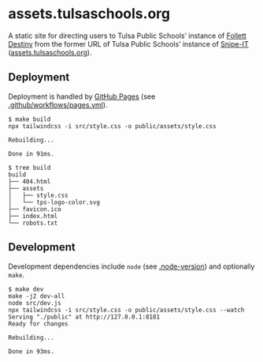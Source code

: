 # assets.tulsaschools.org

A static site for directing users to Tulsa Public Schools’ instance of
[Follett Destiny] from the former URL of Tulsa Public Schools’ instance
of [Snipe-IT] ([assets.tulsaschools.org]).

## Deployment

Deployment is handled by [GitHub Pages] (see [.github/workflows/pages.yml]).

```console
$ make build
npx tailwindcss -i src/style.css -o public/assets/style.css

Rebuilding...

Done in 91ms.
```

```console
$ tree build 
build
├── 404.html
├── assets
│   ├── style.css
│   └── tps-logo-color.svg
├── favicon.ico
├── index.html
└── robots.txt

```

## Development

Development dependencies include `node` (see [.node-version]) and optionally `make`.

```console
$ make dev
make -j2 dev-all
node src/dev.js
npx tailwindcss -i src/style.css -o public/assets/style.css --watch
Serving "./public" at http://127.0.0.1:8181
Ready for changes

Rebuilding...

Done in 93ms.
```


[Follett Destiny]: https://tulsaschools.follettdestiny.com/
[Snipe-IT]: https://snipeitapp.com/
[assets.tulsaschools.org]: https://assets.tulsaschools.org/
[GitHub Pages]: https://pages.github.com/
[.node-version]: .node-version
[.github/workflows/pages.yml]: .github/workflows/pages.yml
